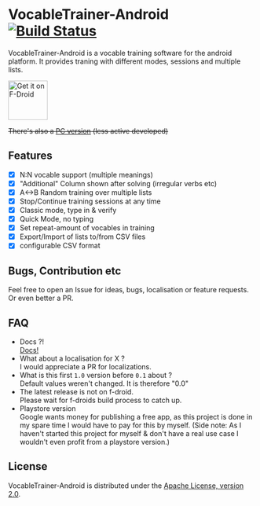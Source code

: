 # VocableTrainer-Android [![Build Status](https://travis-ci.com/0xpr03/VocableTrainer-Android.svg?branch=master)](https://travis-ci.com/0xpr03/VocableTrainer-Android)
VocableTrainer-Android is a vocable training software for the android platform.
It provides traning with different modes, sessions and multiple lists.

<a href="https://f-droid.org/repository/browse/?fdid=vocabletrainer.heinecke.aron.vocabletrainer" target="_blank">
<img src="https://f-droid.org/badge/get-it-on.png" alt="Get it on F-Droid" height="80"/></a>
  
~~There's also a [PC version](https://github.com/0xpr03/VocableTrainer) (less active developed)~~

## Features
- [X] N:N vocable support (multiple meanings)
- [X] "Additional" Column shown after solving (irregular verbs etc)
- [X] A<->B Random training over multiple lists
- [X] Stop/Continue training sessions at any time
- [X] Classic mode, type in & verify
- [X] Quick Mode, no typing
- [X] Set repeat-amount of vocables in training
- [X] Export/Import of lists to/from CSV files
- [X] configurable CSV format

## Bugs, Contribution etc
Feel free to open an Issue for ideas, bugs, localisation or feature requests. Or even better a PR.

## FAQ
- Docs ?!  
  [Docs!](https://github.com/0xpr03/VocableTrainer-Android/wiki)
- What about a localisation for X ?  
  I would appreciate a PR for localizations.
- What is this first `1.0` version before `0.1` about ?  
  Default values weren't changed. It is therefore "0.0"
- The latest release is not on f-droid.  
  Please wait for f-droids build process to catch up.
- Playstore version  
  Google wants money for publishing a free app, as this project is done in my spare time I would have to pay for this by myself. (Side note: As I haven't started this project for myself & don't have a real use case I wouldn't even profit from a playstore version.)


## License

VocableTrainer-Android is distributed under the [Apache License, version 2.0](http://www.apache.org/licenses/LICENSE-2.0.html).


